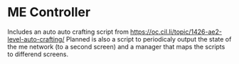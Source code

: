 # ME Controller
Includes an auto auto crafting script from https://oc.cil.li/topic/1426-ae2-level-auto-crafting/
Planned is also a script to periodicaly output the state of the me network (to a second screen) and a manager that maps the scripts to differend screens.
